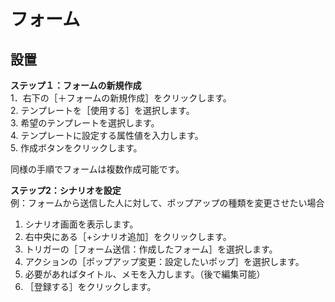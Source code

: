 # フォーム
## 設置
**ステップ１：フォームの新規作成**  
1．右下の［＋フォームの新規作成］をクリックします。  
2. テンプレートを［使用する］を選択します。  
3. 希望のテンプレートを選択します。  
4. テンプレートに設定する属性値を入力します。  
5. 作成ボタンをクリックします。  

同様の手順でフォームは複数作成可能です。

**ステップ2：シナリオを設定**  
例：フォームから送信した人に対して、ポップアップの種類を変更させたい場合
1. シナリオ画面を表示します。  
2. 右中央にある［+シナリオ追加］をクリックします。  
3. トリガーの［フォーム送信：作成したフォーム］を選択します。  
4. アクションの［ポップアップ変更：設定したいポップ］を選択します。  
5. 必要があればタイトル、メモを入力します。（後で編集可能）  
6. ［登録する］をクリックします。  
